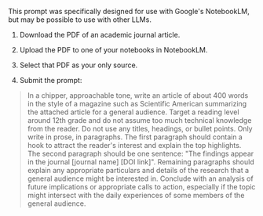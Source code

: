This prompt was specifically designed for use with Google's NotebookLM, but may be possible to use with other LLMs. 

1. Download the PDF of an academic journal article. 

2. Upload the PDF to one of your notebooks in NotebookLM.

3. Select that PDF as your only source. 

4. Submit the prompt:

>In a chipper, approachable tone, write an article of about 400 words in the style of a magazine such as Scientific American summarizing the attached article for a general audience. Target a reading level around 12th grade and do not assume too much technical knowledge from the reader. Do not use any titles, headings, or bullet points. Only write in prose, in paragraphs. The first paragraph should contain a hook to attract the reader's interest and explain the top highlights. The second paragraph should be one sentence: "The findings appear in the journal [journal name] [DOI link]". Remaining paragraphs should explain any appropriate particulars and details of the research that a general audience might be interested in. Conclude with an analysis of future implications or appropriate calls to action, especially if the topic might intersect with the daily experiences of some members of the general audience.
